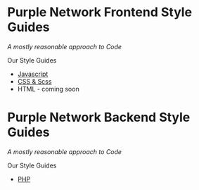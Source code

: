 # Purple Network Frontend Style Guides

*A mostly reasonable approach to Code*


Our Style Guides

  - [Javascript](javascript/)
  - [CSS & Scss](css-and-scss/)
  - HTML - coming soon
  
  
# Purple Network Backend Style Guides

*A mostly reasonable approach to Code*


Our Style Guides

  - [PHP](php/)